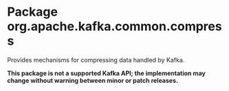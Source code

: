 # Package org.apache.kafka.common.compress

Provides mechanisms for compressing data handled by Kafka.

**This package is not a supported Kafka API; the implementation may change without warning between minor or patch
releases.**
  